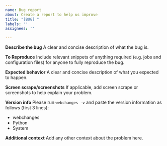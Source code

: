 ```yaml
---
name: Bug report
about: Create a report to help us improve
title: "[BUG] "
labels: ''
assignees: ''

---
```


**Describe the bug**
A clear and concise description of what the bug is.

**To Reproduce**
Include relevant snippets of anything required (e.g. jobs and configuration files) for anyone to fully reproduce the 
bug.

**Expected behavior**
A clear and concise description of what you expected to happen.

**Screen scrape/screenshots**
If applicable, add screen scrape or screenshots to help explain your problem.

**Version info**
Please run ``webchanges -v`` and paste the version information as follows (first 3 lines):
 - webchanges
 - Python
 - System

**Additional context**
Add any other context about the problem here.
